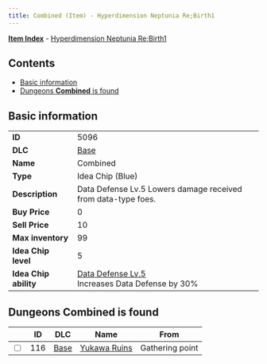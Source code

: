 ```yaml
---
title: Combined (Item) - Hyperdimension Neptunia Re;Birth1
---
```


[**Item Index**](/neptunia/rb1/item/index.html) - [Hyperdimension Neptunia Re;Birth1](/neptunia/rb1)

## Contents

- [Basic information](#basic-information)
- [Dungeons **Combined** is found](#dungeons-combined-is-found)
## Basic information

|   |   |
| -- | -- |
| **ID** | 5096 |
| **DLC** | [Base](/neptunia/rb1/dlc/1-base.html) |
| **Name** | Combined |
| **Type** | Idea Chip (Blue) |
| **Description** | Data Defense Lv.5 Lowers damage received from data-type foes. |
| **Buy Price** | 0 |
| **Sell Price** | 10 |
| **Max inventory** | 99 |
| **Idea Chip level** | 5 |
| **Idea Chip ability** | [Data Defense Lv.5](/neptunia/rb1/avatar/1-9595-data-defense-lv-5.html)<br />Increases Data Defense by 30% |


## Dungeons **Combined** is found

|    | ID | DLC | Name | From |
| -- | -- | --- | ---- | ---- |
| <input type="checkbox" id="rb1-dungeon-1-116" class="trackbox" /> | 116 | [Base](/neptunia/rb1/dlc/1-base.html) | [Yukawa Ruins](/neptunia/rb1/dungeon/1-116-yukawa-ruins.html) | Gathering point |
